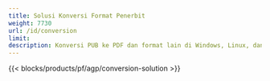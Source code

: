 ```yaml
---
title: Solusi Konversi Format Penerbit 
weight: 7730
url: /id/conversion
limit: 
description: Konversi PUB ke PDF dan format lain di Windows, Linux, dan Mac OS X. Fungsi konversi penerbit yang mudah diintegrasikan ke dalam solusi Anda sendiri.
---
```


{{< blocks/products/pf/agp/conversion-solution >}} 